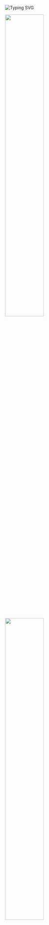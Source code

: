 
![Typing SVG](https://readme-typing-svg.herokuapp.com?font=Indie+Flower&color=%23081C24&size=25&center=true&lines=Stay+Humble%2C+It's+JAESKAAA+%3A)


 <img src="https://github-readme-stats.vercel.app/api?username=JAESKAAA&show_icons=true&theme=buefy" width=50% />
 <img src="https://github-readme-stats.vercel.app/api/top-langs/?username=JAESKAAA&layout=compact" width=50%/>


